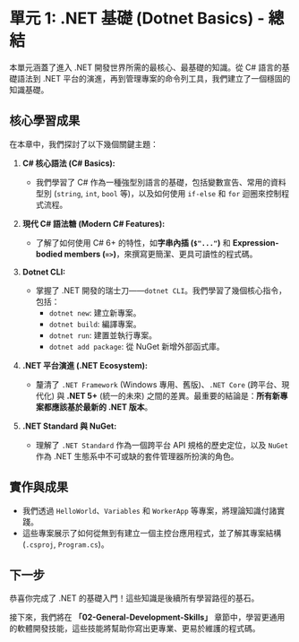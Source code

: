 # 單元 1: .NET 基礎 (Dotnet Basics) - 總結

本單元涵蓋了進入 .NET 開發世界所需的最核心、最基礎的知識。從 C# 語言的基礎語法到 .NET 平台的演進，再到管理專案的命令列工具，我們建立了一個穩固的知識基礎。

## 核心學習成果

在本章中，我們探討了以下幾個關鍵主題：

1.  **C# 核心語法 (C# Basics):**
    - 我們學習了 C# 作為一種強型別語言的基礎，包括變數宣告、常用的資料型別 (`string`, `int`, `bool` 等)，以及如何使用 `if-else` 和 `for` 迴圈來控制程式流程。

2.  **現代 C# 語法糖 (Modern C# Features):**
    - 了解了如何使用 C# 6+ 的特性，如**字串內插 (`$"..."`)** 和 **Expression-bodied members (`=>`)**，來撰寫更簡潔、更具可讀性的程式碼。

3.  **Dotnet CLI:**
    - 掌握了 .NET 開發的瑞士刀——`dotnet CLI`。我們學習了幾個核心指令，包括：
      - `dotnet new`: 建立新專案。
      - `dotnet build`: 編譯專案。
      - `dotnet run`: 建置並執行專案。
      - `dotnet add package`: 從 NuGet 新增外部函式庫。

4.  **.NET 平台演進 (.NET Ecosystem):**
    - 釐清了 `.NET Framework` (Windows 專用、舊版)、`.NET Core` (跨平台、現代化) 與 **.NET 5+** (統一的未來) 之間的差異。最重要的結論是：**所有新專案都應該基於最新的 .NET 版本**。

5.  **.NET Standard 與 NuGet:**
    - 理解了 `.NET Standard` 作為一個跨平台 API 規格的歷史定位，以及 `NuGet` 作為 .NET 生態系中不可或缺的套件管理器所扮演的角色。

## 實作與成果

- 我們透過 `HelloWorld`、`Variables` 和 `WorkerApp` 等專案，將理論知識付諸實踐。
- 這些專案展示了如何從無到有建立一個主控台應用程式，並了解其專案結構 (`.csproj`, `Program.cs`)。

## 下一步

恭喜你完成了 .NET 的基礎入門！這些知識是後續所有學習路徑的基石。

接下來，我們將在 **「02-General-Development-Skills」** 章節中，學習更通用的軟體開發技能，這些技能將幫助你寫出更專業、更易於維護的程式碼。